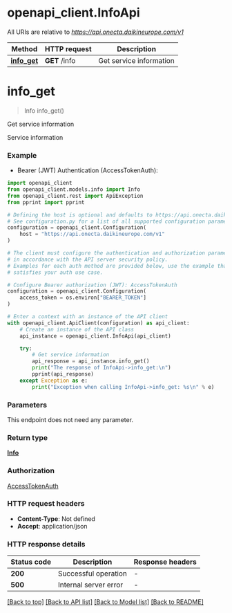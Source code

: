 # openapi_client.InfoApi

All URIs are relative to *https://api.onecta.daikineurope.com/v1*

Method | HTTP request | Description
------------- | ------------- | -------------
[**info_get**](InfoApi.md#info_get) | **GET** /info | Get service information


# **info_get**
> Info info_get()

Get service information

Service information

### Example

* Bearer (JWT) Authentication (AccessTokenAuth):

```python
import openapi_client
from openapi_client.models.info import Info
from openapi_client.rest import ApiException
from pprint import pprint

# Defining the host is optional and defaults to https://api.onecta.daikineurope.com/v1
# See configuration.py for a list of all supported configuration parameters.
configuration = openapi_client.Configuration(
    host = "https://api.onecta.daikineurope.com/v1"
)

# The client must configure the authentication and authorization parameters
# in accordance with the API server security policy.
# Examples for each auth method are provided below, use the example that
# satisfies your auth use case.

# Configure Bearer authorization (JWT): AccessTokenAuth
configuration = openapi_client.Configuration(
    access_token = os.environ["BEARER_TOKEN"]
)

# Enter a context with an instance of the API client
with openapi_client.ApiClient(configuration) as api_client:
    # Create an instance of the API class
    api_instance = openapi_client.InfoApi(api_client)

    try:
        # Get service information
        api_response = api_instance.info_get()
        print("The response of InfoApi->info_get:\n")
        pprint(api_response)
    except Exception as e:
        print("Exception when calling InfoApi->info_get: %s\n" % e)
```



### Parameters

This endpoint does not need any parameter.

### Return type

[**Info**](Info.md)

### Authorization

[AccessTokenAuth](../README.md#AccessTokenAuth)

### HTTP request headers

 - **Content-Type**: Not defined
 - **Accept**: application/json

### HTTP response details

| Status code | Description | Response headers |
|-------------|-------------|------------------|
**200** | Successful operation |  -  |
**500** | Internal server error |  -  |

[[Back to top]](#) [[Back to API list]](../README.md#documentation-for-api-endpoints) [[Back to Model list]](../README.md#documentation-for-models) [[Back to README]](../README.md)

